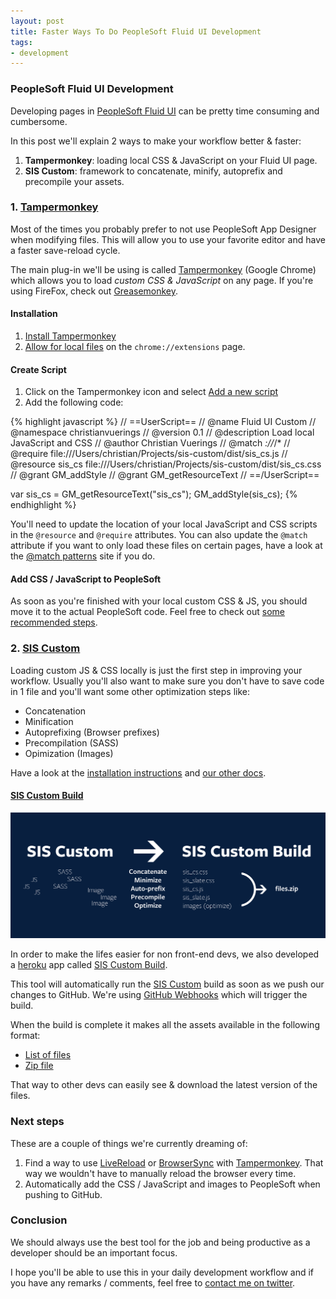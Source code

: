```yaml
---
layout: post
title: Faster Ways To Do PeopleSoft Fluid UI Development
tags:
- development
---
```


### PeopleSoft Fluid UI Development

Developing pages in [PeopleSoft Fluid UI](http://docs.oracle.com/cd/E55243_01/pt854pbr0/eng/pt/tgst/concept_PeopleSoftFluidUserInterface.html#topofpage) can be pretty time consuming and cumbersome.

In this post we'll explain 2 ways to make your workflow better & faster:

1. **Tampermonkey**: loading local CSS & JavaScript on your Fluid UI page.
2. **SIS Custom**: framework to concatenate, minify, autoprefix and precompile your assets.

### 1. [Tampermonkey][Tampermonkey]

Most of the times you probably prefer to not use PeopleSoft App Designer when modifying files. This will allow you to use your favorite editor and have a faster save-reload cycle.

The main plug-in we'll be using is called [Tampermonkey][Tampermonkey] (Google Chrome) which allows you to load *custom CSS & JavaScript* on any page. If you're using FireFox, check out [Greasemonkey][Greasemonkey].

#### Installation

1. [Install Tampermonkey][TampermonkeyInstall]
2. [Allow for local files](http://cl.ly/aXZc) on the `chrome://extensions` page.

#### Create Script

1. Click on the Tampermonkey icon and select [Add a new script](http://cl.ly/aXt2)
1. Add the following code:

{% highlight javascript %}
// ==UserScript==
// @name         Fluid UI Custom
// @namespace    christianvuerings
// @version      0.1
// @description  Load local JavaScript and CSS
// @author       Christian Vuerings
// @match        *://*/*
// @require      file:///Users/christian/Projects/sis-custom/dist/sis_cs.js
// @resource     sis_cs file:///Users/christian/Projects/sis-custom/dist/sis_cs.css
// @grant        GM_addStyle
// @grant        GM_getResourceText
// ==/UserScript==

var sis_cs = GM_getResourceText("sis_cs");
GM_addStyle(sis_cs);
{% endhighlight %}

You'll need to update the location of your local JavaScript and CSS scripts in the `@resource` and `@require` attributes. You can also update the `@match` attribute if you want to only load these files on certain pages, have a look at the [@match patterns](https://developer.chrome.com/extensions/match_patterns) site if you do.

#### Add CSS / JavaScript to PeopleSoft

As soon as you're finished with your local custom CSS & JS, you should move it to the actual PeopleSoft code. Feel free to check out [some recommended steps](https://github.com/ucberkeley/sis-custom/blob/master/docs/update_sis.md).

### 2. [SIS Custom][siscustom]

Loading custom JS & CSS locally is just the first step in improving your workflow. Usually you'll also want to make sure you don't have to save code in 1 file and you'll want some other optimization steps like:

* Concatenation
* Minification
* Autoprefixing (Browser prefixes)
* Precompilation (SASS)
* Opimization (Images)

Have a look at the [installation instructions](https://github.com/ucberkeley/sis-custom/blob/master/docs/installation.md) and [our other docs](https://github.com/ucberkeley/sis-custom/blob/master/README.md).

#### [SIS Custom Build][siscustombuild]

[![SIS Custom Workflow](/img/2015-04-06-sis-custom-infographic.svg)](/img/2015-04-06-sis-custom-infographic.svg)

In order to make the lifes easier for non front-end devs, we also developed a [heroku](https://www.heroku.com/) app called [SIS Custom Build][siscustombuild].

This tool will automatically run the [SIS Custom][siscustom] build as soon as we push our changes to GitHub. We're using [GitHub Webhooks](https://help.github.com/articles/about-webhooks/) which will trigger the build.

When the build is complete it makes all the assets available in the following format:

* [List of files](https://sis-custom-build.herokuapp.com/dist)
* [Zip file](https://sis-custom-build.herokuapp.com/dist/files_latest.zip)

That way to other devs can easily see & download the latest version of the files.

### Next steps

These are a couple of things we're currently dreaming of:

1. Find a way to use [LiveReload][livereload] or [BrowserSync][browsersync] with [Tampermonkey][Tampermonkey]. That way we wouldn't have to manually reload the browser every time.
1. Automatically add the CSS / JavaScript and images to PeopleSoft when pushing to GitHub.

### Conclusion

We should always use the best tool for the job and being productive as a developer should be an important focus.

I hope you'll be able to use this in your daily development workflow and if you have any remarks / comments, feel free to [contact me on twitter](https://twitter.com/christianvuer).

[browsersync]: http://www.browsersync.io/
[Greasemonkey]: https://addons.mozilla.org/en-Us/firefox/addon/greasemonkey/
[livereload]: http://livereload.com/
[siscustom]: https://github.com/ucberkeley/sis-custom
[siscustombuild]: https://github.com/ucberkeley/sis-custom-build
[Tampermonkey]: http://tampermonkey.net/
[TampermonkeyInstall]: https://chrome.google.com/webstore/detail/tampermonkey/dhdgffkkebhmkfjojejmpbldmpobfkfo?hl=en
